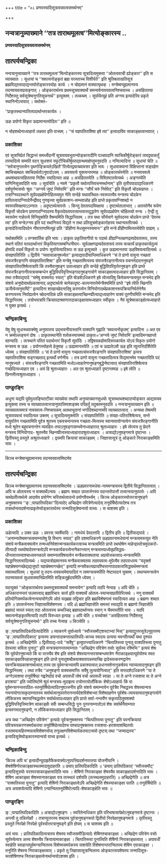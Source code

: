 +++
title = "०८ प्रणवस्यादिसूत्रावयवत्वसमर्थनम्"

+++


## नन्वत्रानुव्याख्याने ‘‘तत्र ताराथमूलत्व’’मित्योङ्कारस्य ..

**प्रणवस्यादिसूत्रावयवत्वसमर्थनम्**

## **तात्पर्यचन्द्रिका**

नन्वत्रानुव्याख्याने ‘‘तत्र ताराथमूलत्व’’मित्योङ्कारस्य सूत्रादित्वमुक्त्वा ‘‘ओतत्ववाची ह्योङ्कार’’ इति स व्याख्यातः । सुधायां च ‘‘स्रवत्यनोङ्कृतं ब्रह्म परस्ताच्च विशीर्यते’’ इति श्रुतिबलात्प्रतिसूत्रं ब्रह्मविद्यात्वादाद्यन्तयोरोङ्कारस्योहः कार्यः । न चोह्यमानं वाक्यात्पृथक् । मन्त्रेष्वप्यूह्यमानस्य तदनवयवत्वप्रसङ्गात् । ओङ्कारार्थस्य प्रथमसूत्रवाक्यार्थे समन्वयेनावयवत्वनिश्चयाच्च । असंहिततया निर्देशस्तु सर्वसूत्रेष्वनुगतिसूचनार्थ’’ इत्युक्तम् । तत्कथम् । सूर्यायेत्यूहं प्रति अग्नय इत्यादेरिव प्रकृते स्थानिनोऽभावात् । यथोक्तं–

‘‘प्राकृतस्थानपतितपदार्थान्तरकार्यतः ।

ऊहः प्रयोगो विकृत ऊह्यमानतयोदितः’’ इति ॥

न चोहशब्देनाध्याहारो लक्ष्यत इति वाच्यम् । ‘‘सं यज्ञपतिराशिषा इषे त्वा’’ इत्यादाविव साकाङ्क्षत्वाभावात् ।

### **प्रकाशिका**

एवं सूत्राभिप्रेतं सिद्धान्तं समर्थ्येदानीं सूत्रावयवभूतान्योङ्कारादीनि पञ्चपदानि व्याचिकीर्षुरोङ्कारं तावद्व्याकर्तुं तस्यादित्वे सम्मतिं वदन् सुधाशयं स्फुटीचिकीर्षुस्तद्ग्रन्थमाक्षेप्तुमनुवदति ॥ नन्वित्यादिना ॥ सुधायां चेति ॥ ‘‘सर्वत्रानुगतत्वेन पृथगोङ्क्रियतेऽखिलै’’रित्येतद्व्याख्यावसर इति भावः । सुधावाक्यानां विक्षिप्तानां सङ्ग्रहेण क्वचिच्छब्दतः क्वचिदर्थतोऽनुवादोऽयम् । अवयवत्वे युक्त्यन्तरमाह ॥ ओङ्कारार्थस्येति ॥ नन्ववयवत्वे अथशब्दवत्संहिततया निर्देशः स्यादित्यत आह ॥ असंहिततयेति ॥ विश्लिष्टतयेत्यर्थः । अङ्गस्येति पाणिनिसूत्रवदिति भावः ॥ सूर्यायेति ॥ नवमे ‘‘प्रकृतौ यथोत्पत्तिवचनमर्थानाम्’’ इति तृतीयपादाद्याधिकरणे दर्शपूर्णमासयोः श्रुतः ‘‘अग्नये जुष्टं निर्वपामि’’ इति मन्त्रः ‘‘सौर्यं चरुं निर्वपेत्’’ इति विकृतौ चोदकप्राप्तः । तत्राग्निपदस्थाने सूर्यपदप्रक्षेपेणोहितव्यमुत नेति सन्देहे यथावस्थित-स्वरूपस्यैव मन्त्रस्य चोदकेन प्रापितत्वादग्निपदेनैन्द्रीवद् गुणवृत्त्या सूर्यप्रकाशन-सम्भवान्नोह इति प्राप्ते प्रकृतावग्निशब्दो न स्वरूपविवक्षयाऽऽम्नातः । अदृष्टार्थत्वापत्तेः । किन्तु देवतापदविवक्षया । दृष्टार्थतालाभात् । अतस्तेनैव रूपेण विकृतौ चोदकेन प्रापणादग्निपदस्य वैकृतदेवतापरत्वाभावात्तदुद्धारेण सूर्यपदप्रक्षेपेण चोहितव्यो मन्त्रः । ऐन्द्री तु स्वरूपेण गार्हपत्ये विनियुक्तेति वैषम्यमिति सिद्धान्तितम् । तत्र यथा सौर्ययागे सूर्यपदस्य चोदकेन प्राप्ते ‘देवस्य त्वा’ इति मन्त्रेऽग्नय इति पदं स्थानिरूपं विद्यते न तथा प्रतिसूत्रमोङ्कारोहस्य स्थान्यस्तीत्यर्थः । इत्यादेरित्यादिपदेन नीवाराणामित्यूहं प्रति ‘‘व्रीहीणां मेधसुमनस्यमानः’’ इति मन्त्रे व्रीहीणामित्यस्येवेति ग्राह्यम् ॥

यथोक्तमिति ॥ तन्त्रवार्तिक इति भावः । प्राकृतः प्रकृतियागीयो यः पदार्थः व्रीह्यग्निलक्षणद्रव्यदेवतारूपः, तस्य स्थाने पतितं यत्पदार्थान्तरं विकृतियागसम्बन्धिनीवार- सूर्यलक्षणद्रव्यदेवतारूपं तस्य यत्कार्यं प्राकृतकार्यतुल्यं होमादि तदर्थं विकृतो यः प्रयोगः सूर्यायेत्यादिरूपः स ऊह इत्युच्यते । कुत ऊह्यमानतया ऊहविषयत्वादित्यर्थः ॥ संयज्ञपतिरिति ॥ द्वितीये ‘‘व्यवायान्नानुषज्येत’’ इत्याद्यपादीयान्तिमाधिकरणे ‘‘सं ते प्राणो वायुना गच्छतां संयजत्रैरङ्गानि संयज्ञपतिराशिषा’’ इति मन्त्रेषु गच्छतामित्यस्य संयजत्रैरङ्गानीत्यत्र वचनभेदादननुषङ्गे संयज्ञपतिराशिषेत्यत्रापि किं तस्यैवानुषङ्ग उताध्याहार इति सन्देहे बुद्धिविपरिवृत्तेरनुषङ्ग इति प्राप्ते संयजत्रैरङ्गानीत्यत्रासम्बन्धेन बुद्धिविपरिवृत्तिभङ्गादनुषङ्गायोगे साकाङ्क्षत्वादध्याहार इति सिद्धान्तितम् । तथा तत्रैवाद्यपादे ‘‘समेषु वाक्यभेदः स्यात्’’ इति षोडशेऽधिकरणे इषे त्वेत्यादिषु किमेकमन्त्रत्वमुत मन्त्रभेद इति संशये अनुष्ठेयार्थाप्रकाशनाद् अदृष्टार्थत्वे चानेकादृष्ट-कल्पनापत्तेर्मन्त्रैक्यमिति प्राप्ते ‘‘इषे त्वेति च्छिनत्ति ऊर्जेत्वेत्यनुमार्ष्टि’’ इत्यादिना शाखाच्छेदनादिषु करणत्वेन विनियोगादर्थप्रकाशनरूपक्रियानिर्वर्तनेनैव करणत्वस्य निर्वाह्यत्वेन च्छेदनादिकं प्रति साकाङ्क्षत्वाच्छिनद्मीत्याद्यध्याहारेण वाक्यं पूरणीयमिति मन्त्रभेद इति सिद्धान्तितम् । तत्रोभयत्रापि क्रियापदाश्रवणात्तदाकाङ्क्षायामध्याहारः स्वीकृतः । नैवं सूत्रेष्वाकाङ्क्षेत्यध्याहारो न युक्त इत्यर्थः ।

### **चन्द्रिकाबिन्दु**

येषु येषु सुधास्थवाक्येषु अनुपपत्तय उद्भावनीयास्तानि वाक्यानि गृह्णाति ‘स्रवत्यनोंकृतम्’ इत्यादिना ॥ अत एव न क्रमोल्लङ्घनं दोषः । प्राकृतस्थानेति श्लोकस्यायमर्थः प्राकृतः=‘अग्नये जुष्टं निर्वपामि’ इत्यादिमन्त्रप्राप्तो वह्न्यादिः । तत्स्थाने पतितं पदार्थन्तरं विकृतौ सूर्यादिः । तद्विषयकहोमादिरूपकार्यतः योऽयं विकृतः प्रयोगो मन्त्रस्य स ऊहः । प्रयोगस्योहत्वे हेतुमाह ॥ ऊह्यमानतयेति ॥ एवं च ऊह्यतेऽसौ ऊह इति व्युत्पत्तिर्दर्शितेति ध्येयम् ॥ संयज्ञपतिरिति ॥ ‘सं ते प्राणो वायुना गच्छतात्संयजत्रैरङ्गानि संयज्ञपतिराशिषा’ इत्यत्र यज्ञपतिराशिषा सङ्गच्छताद् इत्यर्थो वर्णनीयः । तत्र प्राणो वायुना गच्छतादित्यत्र विद्यमानमेव गच्छतादिति पदं नानुषज्यते । संयजत्रैरङ्गानि गच्छतामिति मध्येऽध्याहारेणानुषङ्गबुद्धेर्नष्टत्वात् संयज्ञपतिराशिषेत्यत्र गच्छेदित्यध्याहार एव । अयं हि श्रुताध्याहारः । अत एव श्रुताध्याहारे दृष्टान्तमाह ॥ इषे त्वेति ॥ छिनत्तीत्यश्रुताध्याहारः ।

### **पाण्डुरङ्गि**

अधुना यद्यपि पूर्वमुल्लङ्घितटीका व्याख्येया तथापि अनुव्याख्यानसुधयोः सूत्रस्थाथशब्दादप्योङ्कार आद्यावयव इत्युक्त्वा तस्य च व्याख्यातत्वात्तत्रानुपपत्तिमाशङ्क्य परिहर्तुं तदुक्तमनुवदति ॥ नन्वत्रानुव्याख्यान इति ॥ व्याख्यातत्वमात्रं नावयवत्व-निश्चायकम् अतथाभूतानां भर्गादिशब्दानामपि व्याख्यातत्वात् । अन्यथा तेषामपि सूत्रावयवत्वं स्यादित्यत उक्तम् ॥ सूत्रादित्वमुक्त्वेति ॥ संयज्ञपतिरिति ॥ संयज्ञ-पतिराशिषेत्यत्र, सन्ते वायुर्वातेन गच्छतामिति पूर्वत्र श्रुतस्य एकवचनान्तस्य गच्छता-मित्यस्य स्वान्वयायोग्यत्वेन संयजत्रैरङ्गानीति मध्ये श्रुतेन बहुवचनान्तेन व्यवहित-तयाऽनुषङ्गासम्भवेनाध्याहारात् श्रुताध्याहारः । इषे त्वेत्यत्र तु छेदने मन्त्रस्य विनियोगाद- श्रुतस्यैव च्छिनद्मीत्यस्याध्याहारादश्रुताध्याहारः । अत्राद्योऽनुषङ्गमात्रे दृष्टान्तः । द्वितीयस्तु प्रस्तुते अश्रुताध्याहारे । द्वयमपि क्रियायां साकाङ्क्षम् । जिज्ञासासूत्रं तु ओङ्कारे निराकाङ्क्षमिति भावः ।

------------------------------------------------------------------------

किञ्च मन्त्रेष्वप्यूह्यमानस्य तदनवयवत्वमिष्टमेव

## **तात्पर्यचन्द्रिका**

किञ्च मन्त्रेष्वप्यूह्यमानस्य तदनवयवत्वमिष्टमेव । ऊहप्रवरनामधेया-नाममन्त्रत्वस्य द्वितीये सिद्धान्तितत्वात् । अपि च ओतत्वस्य न वाक्यार्थेऽन्वयः । ब्रह्मणः शब्दत उपसर्जनस्य पदान्तरोपात्तौ तत्वान्वयानुपपत्तेः । अपि चार्थप्रतीत्यर्थत्वे आदावेव प्रयोगेण चरितार्थत्वादन्ते प्रयोगवैयर्थ्यम् । किञ्च ओङ्कारस्योत्तरत्रानुषङ्गे अनुषक्तस्य ‘‘ङ््याप्प्रातिपदिका’’दित्यादेर् अच्छिद्रेण पवित्रेणेत्यादेस् तनूर्वर्षिष्ठेत्यादेश्च तत्र तत्रार्थान्वयदर्शनात्प्रकृतेप्योङ्कारार्थस्य जन्मादिसूत्रेष्वन्वयो वाच्यः । स चाशक्य इति ।

### **प्रकाशिका**

ऊहेत्यादि ॥ उक्त ऊहः । प्रवरस् त्र्यार्षेयादिः । नामधेयं देवदत्तादि ॥ द्वितीय इति ॥ द्वितीयाद्यपादे । ‘‘अनाम्नातेष्वमन्त्रत्वमाम्नातेषु हि विभागः स्यात्’’ इति दशमाधिकरणे ऊहप्रवरनामधेयानां मन्त्रत्वमस्त्युत नेति संशये मन्त्रैकवाक्यत्वेन तन्मध्यनिवेशान्मन्त्रकार्यकरत्वाच्च मन्त्रत्वमिति प्राप्ते रथघोषेण माहेन्द्रस्तोत्रमुपाकरो-तीत्यादौ रथघोषादेरमन्त्रत्वेऽपि मन्त्रकार्यकरत्वेनानैकान्त्यान् मन्त्रत्वस्याध्येतृप्रसिद्ध्य-धीनत्वात्तस्याश्चाध्ययनकाले समाम्नातविषयत्वेन मन्त्रैकवाक्यताया अप्रयोजकत्वाद-मन्त्रत्वमिति सिद्धान्तितत्वादित्यर्थः । यद्यप्यत्रोह्यमानस्य मन्त्रैकवाक्यतया तदवयवत्व-मुपेत्यैव तदपराधस्य ‘‘यदृक्तो यज्ञभ्रेषमागच्छेद्यद्यजुष्टो यज्ञभ्रेषमागच्छेत्’’ इत्यादि मन्त्रवैकल्यप्रायश्चित्तानापादकत्वसिद्ध्यर्थममन्त्रत्वं व्यवस्थापितम् । सुधायां तु तदन-वयवत्वमेवापादितं न त्वमन्त्रत्वमपीति नेष्टापादनं युक्तम् । तथाप्यमन्त्रत्वेन तदनवयवत्वं सुधावाक्याभिप्रेतमिति शङ्कितुर्हृदयमिति ध्येयम् ।

यदप्युक्तं ‘‘ओङ्कारार्थस्य प्रथमसूत्रवाक्यार्थे समन्वयेन’’ इत्यादि तदपि नेत्याह ॥ अपि चेति ॥ अधिकारानन्तरं फलवत्त्वाद् ब्रह्मविचारः कार्य इति वाक्यार्थे ओतत्व-स्यान्वयाप्रतीतेरित्यर्थः । ननु वाक्यार्थे प्रतियोगिसमर्पकत्वेनान्वयायोगेऽपि ओतं यद्ब्रह्म तद्विचार इति ब्रह्मविशेषणत्वं स्यादित्यत आह ॥ ब्रह्मणः शब्दत इति ॥ उपसर्जनस्य जिज्ञासाविशेषणस्य । यदि ॐ ब्रह्मजिज्ञासेति समस्तं स्याद्यदि वा ब्रह्मणो जिज्ञासेति ब्रह्मपदं व्यस्तं स्यात् तदा ओतत्वस्य कथञ्चिद् ब्रह्मपदार्थान्वयः स्यान् न चैवमस्तीति भावः । यदपि स्रवत्यनोङ्कृतमित्यादि तदपि विरुध्यत इत्याह ॥ अपि चेति ॥ यच्चोक्तं ‘‘असंहिततया निर्देशस्तु सर्वसूत्रेष्वनुगतिसूचनार्थः’’ इति तच्च नेत्याह ॥ किञ्चेति ॥

ङ््याप्प्रातिपदिकादित्यादेरिति ॥ व्याकरणे तुर्याध्याये ‘‘स्वौजसमौट्शस्टाभ्यां भिस्’’ इत्याद्युत्तरसूत्रेऽनुवृत्तस्य ‘ङ््याप्प्रातिपदिकात्’ इत्यस्य ङ्यन्तादाबन्तात्प्रातिपदि-काच्च स्वादयः प्रत्यया भवन्तीत्यर्थो यथा दृश्यत इत्यर्थः ॥ अच्छिद्रेणेति ॥ द्वितीयाद्य-पादे ‘‘सर्वेषु’’ इत्युपान्त्याधिकरणे ‘‘चित्पतिस्त्वा पुनातु वाक्पतिस्त्वा पुनातु देवस्त्वा सविता पुनातु’’ इति मन्त्रत्रयानन्तरमाम्नातः ‘‘अच्छिद्रेण पवित्रेण वसोः सूर्यस्य रश्मिभिः’’ इत्ययं शेषः किं पूर्वयोरनुषज्यते किं वा परस्यैव शेष इति संशये शेषस्यानन्तरसम्बन्धमात्रेण नैराकाङ्क्ष्यात्पूर्वयोश्च स्वत एवाकाङ्क्षाविरहान्नानुषङ्ग इति प्राप्ते पुनातुशब्दैकवाक्यतापन्नस्याच्छि द्रादेस्तत्करणद्वारेण पवनक्रियाप्रकाशनार्थत्वात् तस्य एव पूर्वमन्त्राभ्यामपि प्रकाश्यत्वात् प्रधानवशेनानुकर्षस्य न्याय्यत्वादनुषङ्ग इति सिद्धान्तितम् । तथा तत्रैव ‘‘अनुषङ्गो वाक्यसमाप्तिः सर्वेषु तुल्ययोगित्वात्’’ इति सप्तदशेऽधिकरणे ‘‘या ते अग्नेऽयाशया तनूर्वर्षिष्ठा गह्वरेष्ठोग्रं वचो अपावधीं त्वेषं वचो अपावधी स्वाहा । या ते अग्ने रजाशया या ते अग्ने हराशया’’ इति ज्योतिष्टोमे श्रुतं मन्त्रत्रय-मुदाहृत्य तत्रोत्तरयोर्लौकिकः शेषोऽध्याहार्यः किं वा पूर्वमन्त्रानन्तरपठित-स्तनूर्वर्षिष्ठेत्यादिरनुषञ्जनीय इति संशये समाम्नायेन पूर्वत्रैव निबद्धस्य शेषस्यान्यत्र नयनायोगात्सकृदाम्नातस्य सर्वार्थत्वानुपपत्तेरानन्तर्यदेशविशेषाभ्यां विशेषग्रहणेन पूर्वशेष-त्वावसायादनुषङ्गायोगे लौकिकस्य क्वाप्यनिबद्धत्वेन सर्वार्थत्वादध्याहार इति प्राप्ते सर्वा-नन्तर्येण सकृत्पठितुमशक्यो बुद्धिविपरिवृत्तिमात्रेण साकाङ्क्षैः सर्वैः सम्बन्धसिद्धेः पुनः पुनरनाम्नातोऽयं शेषः सर्वार्थेनैवाम्नात इत्यवगमादनुषङ्गो, न लौकिकस्याध्याहार इति सिद्धान्तितम् ।

अत्र यथा ‘‘अच्छिद्रेण पवित्रेण’’ इत्यादेः पूर्वत्रानुषक्तस्य ‘‘चित्पतिस्त्वा पुनातु’’ इति पवनक्रियायां पवित्ररूपकरणसमर्पकतया तनूर्वर्षिष्ठेत्यादेश्च पश्चादनुषक्तस्य रजाशया-हराशयाशब्दितयोः रजतमयत्वहिरण्मयत्वविशेषणयोस् तनूलक्षणविशेष्यार्पकतयाऽन्वयो दृष्टस् तथा ‘‘जन्माद्यस्य’’ इत्यादिसूत्रेष्वोङ्कारस्यान्वयो वाच्य इत्यर्थः ।

### **चन्द्रिकाबिन्दु**

‘किञ्च अपि च’ इत्यादीन्युदाहृतैकैकवाक्येऽनुपपत्तिप्रदर्शनपरतया योजनीयानि । शेषशेषिणोराकाङ्क्षास्थलमादावुदाहरति ॥ ड्याप् प्रातिपदिकादिति ॥ ‘ङ्याप् प्रातिपदिकात्’ ‘स्वौजसमौट्’ इत्यादिसूत्रयोः परस्परसाकाङ्क्षत्वादिति भावः । शेषिणो निराकाङ्क्षा शेषस्यैव साकाङ्क्षादर्शनादिति भावः । शेषिण आकाङ्क्षा शेषस्यानाकाङ्क्षा यत्र तत्स्थलं दर्शयति (तत्स्थलमुदाहरति) ॥ अच्छिद्रेणेति ॥ अत्र ‘‘वाक्पतिस्त्वा पुनातु’’ इत्यादि शेषिणो निराकाङ्क्षत्वेऽपि अच्छिद्रेणेति शेषस्याकाङ्क्षा पतति ॥ तनूर्वर्षिष्ठेति ॥ अत्र अयाशयेत्यादि शेषिणो ऽन्यान्विततनूर्वर्षिष्टेत्यादि-शेषाकाङ्क्षेति भावः ॥

### **पाण्डुरङ्गि**

ङ््याप्प्रातिपदिकादिति ॥ अत्राद्योऽनुषङ्गः । स्वरितेनाधिकार इति परिभाषासापेक्षोऽनुषङ्गमात्रे दृष्टान्तः । अन्त्यौ तु तन्निरपेक्षौ । तत्राप्युत्तरस्य शब्दस्य पूर्वत्रानुषङ्गरूपो द्वितीयो निरपेक्षानुषङ्गमात्रे । तृतीयस्तु प्रस्तुते निरपेक्षे निरपेक्षे पूर्वस्योत्तरत्रानुषङ्गे इति ज्ञेयम् ॥ स चाशक्य इति ॥

अयं भावः । प्रातिपदिकादित्यत्रास्य शेषस्य स्वौजसमौडित्यादेः शेषिणश्चाकाङ्क्षा । अच्छिद्रेण पवित्रेण वसोः सूर्यस्येत्यत्र अस्य शेषस्यैव क्रियायामाकाङ्क्षा । चित्पतिस्त्वा पुनात्विति शेषिणो निराकाङ्क्षत्वात् । अपावधीं स्वाहेति स्वाहान्तपूर्वमन्त्रान्वितस्य विशेष्यसमर्पकस्य याशयेति विशेषणान्तरान्वितस्य शेषिण एवाकाङ्क्षा । तनूरिति शेषस्य निराकाङ्क्षत्वात् । प्रकृते तु जिज्ञासासूत्रान्वितस्य ओङ्काररूपशेषस्य जन्मादिसूत्र-रूपशेषिणश्च निराकाङ्क्षत्वेनार्थान्वयोऽशक्य इति ।

